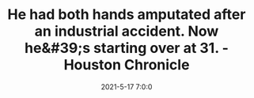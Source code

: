 ---
"title": "He had both hands amputated after an industrial accident. Now he&amp;#39;s starting over at 31. - Houston Chronicle"
"date": "2021-5-17 7:0:0"
"feed_name": "GOOGLENEWSINDUSTRIAL"
"feed_website": "https://news.google.com/search?q=industrial%2Bincident&hl=en-US&gl=US&ceid=US:en"
"feed_rss": "https://news.google.com/rss/search?q=industrial%2Bincident&hl=en-US&gl=US&ceid=US:en"
"link": "https://www.houstonchronicle.com/lifestyle/renew-houston/health/article/He-had-both-hands-amputated-after-an-industrial-16178173.php"
"file": "_posts/2021-1-1-ff881ae2e72d17a838b6a40c7592cc8a6fd1974c.md"
"accident": "1"
"drilling": "0"
"dead": "1"
"injured": "0"
---